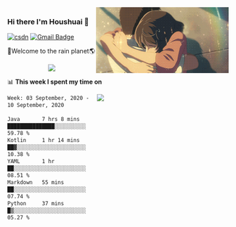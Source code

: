 <img  align='right' height="150" src="https://github.com/LikeRainDay/LikeRainDay/blob/master/pic/img_rain_1.gif?raw=true">



### Hi there I'm Houshuai :lemon:

[![csdn](https://img.shields.io/badge/-csdn-c14438?style=flat-square&logo=c&logoColor=white)](https://blog.csdn.net/qq_15807167)
[![Gmail Badge](https://img.shields.io/badge/-gmail-c14438?style=flat-square&logo=Gmail&logoColor=white&link=mailto:houshuai0816@gmail.com)](mailto:houshuai0816@gmail.com)

🚀Welcome to the rain planet🌎

<center>
<img align='center'  src="https://source.unsplash.com/random/1200x600">
</center>

📊 **This week I spent my time on**

<img align='right'   width="300" src="https://github-readme-stats.vercel.app/api?username=LikeRainDay&show_icons=true&title_color=fff&icon_color=79ff97&text_color=9f9f9f&bg_color=151515">

<!--START_SECTION:waka-->
```text
Week: 03 September, 2020 - 10 September, 2020

Java       7 hrs 8 mins    ███████████████░░░░░░░░░░   59.78 % 
Kotlin     1 hr 14 mins    ██▓░░░░░░░░░░░░░░░░░░░░░░   10.38 % 
YAML       1 hr            ██░░░░░░░░░░░░░░░░░░░░░░░   08.51 % 
Markdown   55 mins         ██░░░░░░░░░░░░░░░░░░░░░░░   07.74 % 
Python     37 mins         █▒░░░░░░░░░░░░░░░░░░░░░░░   05.27 % 
```
<!--END_SECTION:waka-->

